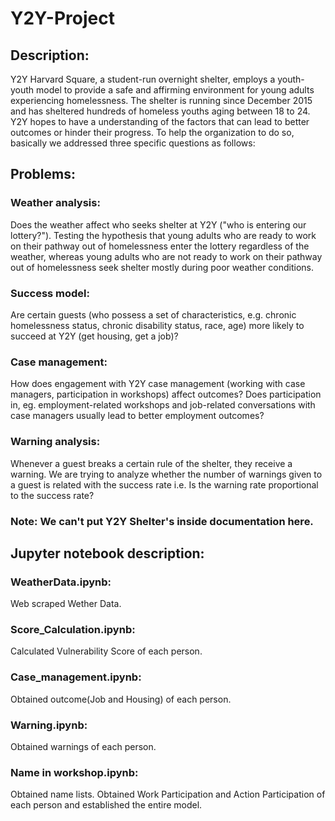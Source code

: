 # Y2Y-Project

## Description:
Y2Y Harvard Square, a student-run overnight shelter, employs a youth-youth model to provide a safe and affirming environment for young adults experiencing homelessness. The shelter is running since December 2015 and has sheltered hundreds of homeless youths aging between 18 to 24. Y2Y hopes to have a understanding of the factors that can lead to better outcomes or hinder their progress. To help the organization to do so, basically we addressed three specific questions as follows: 

## Problems:
### Weather analysis: 
Does the weather affect who seeks shelter at Y2Y ("who is entering our lottery?"). Testing the hypothesis that young adults who are ready to work on their pathway out of homelessness enter the lottery regardless of the weather, whereas young adults who are not ready to work on their pathway out of homelessness seek shelter mostly during poor weather conditions.

### Success model: 
Are certain guests (who possess a set of characteristics, e.g. chronic homelessness status, chronic disability status, race, age) more likely to succeed at Y2Y (get housing, get a job)? 

### Case management: 
How does engagement with Y2Y case management (working with case managers, participation in workshops) affect outcomes? Does participation in, eg. employment-related workshops and job-related conversations with case managers usually lead to better employment outcomes?

### Warning analysis: 
Whenever a guest breaks a certain rule of the shelter, they receive a warning. We are trying to analyze whether the number of warnings given to a guest is related with the success rate i.e. Is the warning rate proportional to the success rate?

### Note: We can't put Y2Y Shelter's inside documentation here.

## Jupyter notebook description:

### WeatherData.ipynb: 
Web scraped Wether Data.
### Score_Calculation.ipynb: 
Calculated Vulnerability Score of each person. 
### Case_management.ipynb: 
Obtained outcome(Job and Housing) of each person.
### Warning.ipynb:
Obtained warnings of each person.
### Name in workshop.ipynb:
Obtained name lists. Obtained Work Participation and Action Participation of each person and established the entire model.
